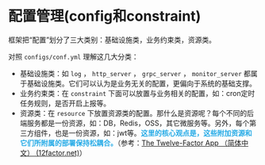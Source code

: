# 配置管理(config和constraint)

框架把“配置”划分了三大类别：基础设施类，业务约束类，资源类。

对照 `configs/conf.yml` 理解这几大分类：

- 基础设施类：如 `log` ， `http_server` ， `grpc_server` ， `monitor_server` 都属于基础设施类。它们可以认为是业务无关的配置，更偏向于系统的基础支撑。
- 业务约束类：在 `constraint` 下面可以放置与业务相关的配置，如：cron定时任务规则，是否开启上报等。
- 资源类：在 `resource` 下放置资源类的配置。那什么是资源呢？每个不同的后端服务都是一份资源，如：DB，Redis，OSS，其它微服务等。另外，每个第三方组件，也是一份资源，如：jwt等。<font color=#24aae6>**这里的核心观点是，这些附加资源和它们所附属的部署保持松耦合。**</font>（参考：[The Twelve-Factor App （简体中文） (12factor.net)](https://12factor.net/zh_cn/backing-services)）